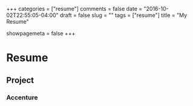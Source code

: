 +++
categories = ["resume"]
comments = false
date = "2016-10-02T22:55:05-04:00"
draft = false
slug = ""
tags = ["resume"]
title = "My Resume"

showpagemeta = false
+++

# Resume #

## Project ## 

### Accenture ###

